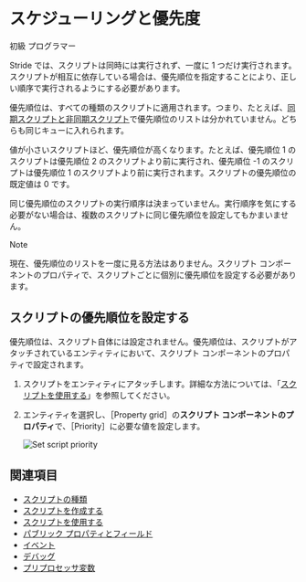 # スケジューリングと優先度

<span class="badge text-bg-primary">初級</span>
<span class="badge text-bg-success">プログラマー</span>

Stride では、スクリプトは同時には実行されず、一度に 1 つだけ実行されます。スクリプトが相互に依存している場合は、優先順位を指定することにより、正しい順序で実行されるようにする必要があります。

優先順位は、すべての種類のスクリプトに適用されます。つまり、たとえば、[同期スクリプトと非同期スクリプト](types-of-script.md)で優先順位のリストは分かれていません。どちらも同じキューに入れられます。

値が小さいスクリプトほど、優先順位が高くなります。たとえば、優先順位 1 のスクリプトは優先順位 2 のスクリプトより前に実行され、優先順位 -1 のスクリプトは優先順位 1 のスクリプトより前に実行されます。スクリプトの優先順位の既定値は 0 です。

同じ優先順位のスクリプトの実行順序は決まっていません。実行順序を気にする必要がない場合は、複数のスクリプトに同じ優先順位を設定してもかまいません。

> [!NOTE]
> 現在、優先順位のリストを一度に見る方法はありません。スクリプト コンポーネントのプロパティで、スクリプトごとに個別に優先順位を設定する必要があります。

## スクリプトの優先順位を設定する

優先順位は、スクリプト自体には設定されません。優先順位は、スクリプトがアタッチされているエンティティにおいて、スクリプト コンポーネントのプロパティで設定されます。

1. スクリプトをエンティティにアタッチします。詳細な方法については、「[スクリプトを使用する](use-a-script.md)」を参照してください。

2. エンティティを選択し、［Property grid］の**スクリプト コンポーネントのプロパティ**で、［Priority］に必要な値を設定します。

    ![Set script priority](media/set-script-priority.png)

## 関連項目

* [スクリプトの種類](types-of-script.md)
* [スクリプトを作成する](create-a-script.md)
* [スクリプトを使用する](use-a-script.md)
* [パブリック プロパティとフィールド](public-properties-and-fields.md)
* [イベント](events.md)
* [デバッグ](debugging.md)
* [プリプロセッサ変数](preprocessor-variables.md)
